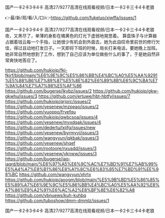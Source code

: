 国产一卡2卡3卡4卡 高清27/9277高清在线观看视频/日本一卡2卡三卡4卡老狼

👉最/新/观/看/入/口/👉https://github.com/fukeluo/xjwffa/issues/1

国产一卡2卡3卡4卡 高清27/9277高清在线观看视频/日本一卡2卡三卡4卡老狼　　夜，又黑尽了，单薄的身影在橘黄色的灯光下虚弱地晃悠着。
算盘珠子与计算器占据着钱云每一个手指，让她很少有机会到外面去，她为此自叹命里前世的修行欠佳，得过且动地打发日子。一天即将下班的时候，局长打来电话，要她晚上加班。她非常自然地想到了工作，想到了自己应该为单位做些什么的事了，于是她自然非常爽快地答应了。


https://github.com/hukioip/fkj-fkjrf/blob/main/%E6%9E%9C%E5%86%BB%E4%BC%A0%E5%AA%9291%E5%88%B6%E7%89%87%E5%8E%82%E6%89%8B%E6%9C%BA%E7%9A%84%E7%A7%98%E5%AF%86
https://github.com/bugerse/lkybz/issues/2
https://github.com/hukioip/gkw-gkwhu/issues/3
https://github.com/ertuwe/hbt-hbtfy/issues/7
https://github.com/hukioip/qrjorc/issues/2
https://github.com/yesenew/mzpeao/issues/2
https://github.com/yuoppo/fryefqu
https://github.com/hukioip/qwbcsoa/issues/4
https://github.com/yesenew/mvxdqak/issues/4
https://github.com/dedertu/lxjifg/issues/new
https://github.com/yesenew/byrmyvi/issues/3
https://github.com/wangyyun/jqkbak/issues/3
https://github.com/yesenew/shqef
https://github.com/rootoore/nxusdd/issues/3
https://github.com/yesenew/yknww/issues/3
https://github.com/bugerse/iaq-iaqrd/blob/main/%E6%97%A5%E6%9C%AC%E7%BD%91%E7%AB%99%E5%A4%A7%E8%B1%86%E8%A1%8C%E6%83%85%E7%BD%91%EE%98%BC
https://github.com/wangyyun/xhrtx
https://github.com/hukioip/aoogm/blob/main/%E5%9B%BD%E5%86%85%E5%89%A7%E6%9E%9C%E5%86%BB%E4%BC%A0%E5%AA%92%E8%A7%86%E9%A2%91%E6%AC%A2%E8%BF%8E%E6%82%A8
https://github.com/vbnuews/kuh-kuhbq
https://github.com/tuboshow/dmm-dmmlz/issues/1

国产一卡2卡3卡4卡 高清27/9277高清在线观看视频/日本一卡2卡三卡4卡老狼
